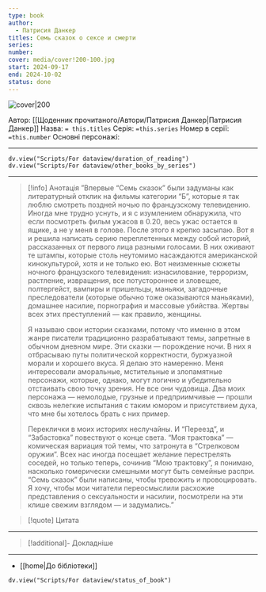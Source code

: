 ```yaml
---
type: book
author:
  - Патрисия Данкер
titles: Семь сказок о сексе и смерти
series: 
number: 
cover: media/cover!200-100.jpg
start: 2024-09-17
end: 2024-10-02
status: done
---
```

![cover|200](Патрисия%20Данкер%20-%20Семь%20сказок%20о%20сексе%20и%20смерти.jpg)

Автор: [[Щоденник прочитаного/Автори/Патрисия Данкер|Патрисия Данкер]]
Назва: `= this.titles`
Серія:  `=this.series`
Номер в серії: `=this.number`
Основні персонажі:

---
```dataviewjs
dv.view("Scripts/For dataview/duration_of_reading")
dv.view("Scripts/For dataview/other_books_by_series")
```

---
>[!info] Анотація
>”Впервые “Семь сказок” были задуманы как литературный отклик на фильмы категории “Б”, которые я так люблю смотреть поздней ночью по французскому телевидению. Иногда мне трудно уснуть, и я с изумлением обнаружила, что если посмотреть фильм ужасов в 0.20, весь ужас остается в ящике, а не у меня в голове. После этого я крепко засыпаю. Вот я и решила написать серию переплетенных между собой историй, рассказанных от первого лица разными голосами. В них оживают те штампы, которые столь неутомимо насаждаются американской кинокультурой, хотя и не только ею. Вот неизменные сюжеты ночного французского телевидения: изнасилование, терроризм, растление, извращения, все потустороннее и зловещее, полтергейст, вампиры и пришельцы, маньяки, загадочные преследователи (которые обычно тоже оказываются маньяками), домашнее насилие, порнография и массовые убийства. Жертвы всех этих преступлений — как правило, женщины.
>
> Я называю свои истории сказками, потому что именно в этом жанре писатели традиционно разрабатывают темы, запретные в обычном дневном мире. Эти сказки — порождение ночи. В них я отбрасываю путы политической корректности, буржуазной морали и хорошего вкуса. Я делаю это намеренно. Меня интересовали аморальные, мстительные и злопамятные персонажи, которые, однако, могут логично и убедительно отстаивать свою точку зрения. Не все они чудовища. Два моих персонажа — немолодые, грузные и предприимчивые — прошли сквозь нелегкие испытания с таким юмором и присутствием духа, что мне бы хотелось брать с них пример.
>
> Переклички в моих историях неслучайны. И “Переезд”, и “Забастовка” повествуют о конце света. “Моя трактовка” — комическая вариация той темы, что затронута в “Стрелковом оружии”. Всех нас иногда посещает желание перестрелять соседей, но только теперь, сочинив “Мою трактовку”, я понимаю, насколько гомерически смешными могут быть семейные распри. “Семь сказок” были написаны, чтобы тревожить и провоцировать. Я хочу, чтобы мои читатели переосмыслили расхожие представления о сексуальности и насилии, посмотрели на эти клише свежим взглядом — и задумались.”

>[!quote] Цитата

---
>[!additional]- Докладніше

---

- [[home|До бібліотеки]]

```dataviewjs
dv.view("Scripts/For dataview/status_of_book")
```